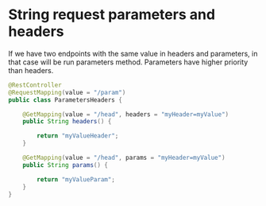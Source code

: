 # String request parameters and headers

If we have two endpoints with the same value in headers and parameters, in that case will be run parameters method. 
Parameters have higher priority than headers.

```java
@RestController
@RequestMapping(value = "/param")
public class ParametersHeaders {

    @GetMapping(value = "/head", headers = "myHeader=myValue")
    public String headers() {

        return "myValueHeader";
    }

    @GetMapping(value = "/head", params = "myHeader=myValue")
    public String params() {

        return "myValueParam";
    }
}
```

